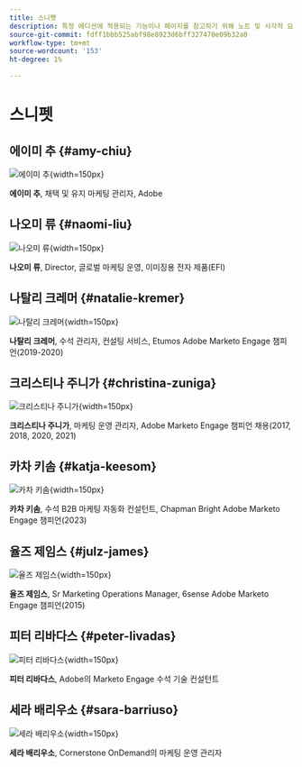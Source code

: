 ```yaml
---
title: 스니펫
description: 특정 에디션에 적용되는 기능이나 페이지를 참고하기 위해 노트 및 시각적 요소를 재사용함
source-git-commit: fdff1bbb525abf98e8923d6bff327470e09b32a0
workflow-type: tm+mt
source-wordcount: '153'
ht-degree: 1%

---
```


# 스니펫

## 에이미 추 {#amy-chiu}

![에이미 추](/help/marketo-tutorial-implementing-new-instance/assets/amy-chiu.png){width=150px}

**에이미 추**, 채택 및 유지 마케팅 관리자, Adobe

## 나오미 류 {#naomi-liu}

![나오미 류](/help/marketo-tutorial-implementing-new-instance/assets/naomi-liu.png){width=150px}

**나오미 류**, Director, 글로벌 마케팅 운영, 이미징용 전자 제품(EFI)

## 나탈리 크레머 {#natalie-kremer}

![나탈리 크레머](/help/marketo-tutorial-implementing-new-instance/assets/natalie-kremer.png){width=150px}

**나탈리 크레머**, 수석 관리자, 컨설팅 서비스, Etumos Adobe Marketo Engage 챔피언(2019-2020)

## 크리스티나 주니가 {#christina-zuniga}

![크리스티나 주니가](/help/marketo-tutorial-implementing-new-instance/assets/christina-zuniga.png){width=150px}

**크리스티나 주니가**, 마케팅 운영 관리자, Adobe Marketo Engage 챔피언 채용(2017, 2018, 2020, 2021)

## 카차 키솜 {#katja-keesom}

![카차 키솜](/help/marketo-tutorial-implementing-new-instance/assets/katja-keesom.png){width=150px}

**카차 키솜**, 수석 B2B 마케팅 자동화 컨설턴트, Chapman Bright Adobe Marketo Engage 챔피언(2023)

## 율즈 제임스 {#julz-james}

![율즈 제임스](/help/marketo-tutorial-implementing-new-instance/assets/julz-james.png){width=150px}

**율즈 제임스**, Sr Marketing Operations Manager, 6sense Adobe Marketo Engage 챔피언(2015)

## 피터 리바다스 {#peter-livadas}

![피터 리바다스](/help/marketo-tutorial-implementing-new-instance/assets/peter_livadas.png){width=150px}

**피터 리바다스**, Adobe의 Marketo Engage 수석 기술 컨설턴트

## 세라 배리우소 {#sara-barriuso}

![세라 배리우소](/help/marketo-tutorial-implementing-new-instance/assets/sara_barriuso.png){width=150px}

**세라 배리우소**, Cornerstone OnDemand의 마케팅 운영 관리자
